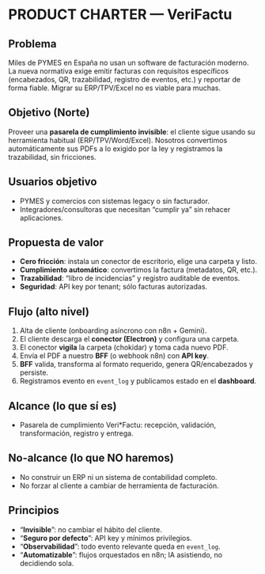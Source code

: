 # PRODUCT CHARTER — VeriFactu

## Problema
Miles de PYMES en España no usan un software de facturación moderno. La nueva normativa exige emitir facturas con requisitos específicos (encabezados, QR, trazabilidad, registro de eventos, etc.) y reportar de forma fiable. Migrar su ERP/TPV/Excel no es viable para muchas.

## Objetivo (Norte)
Proveer una **pasarela de cumplimiento invisible**: el cliente sigue usando su herramienta habitual (ERP/TPV/Word/Excel). Nosotros convertimos automáticamente sus PDFs a lo exigido por la ley y registramos la trazabilidad, sin fricciones.

## Usuarios objetivo
- PYMES y comercios con sistemas legacy o sin facturador.
- Integradores/consultoras que necesitan “cumplir ya” sin rehacer aplicaciones.

## Propuesta de valor
- **Cero fricción**: instala un conector de escritorio, elige una carpeta y listo.
- **Cumplimiento automático**: convertimos la factura (metadatos, QR, etc.).
- **Trazabilidad**: “libro de incidencias” y registro auditable de eventos.
- **Seguridad**: API key por tenant; sólo facturas autorizadas.

## Flujo (alto nivel)
1. Alta de cliente (onboarding asíncrono con n8n + Gemini).
2. El cliente descarga el **conector (Electron)** y configura una carpeta.
3. El conector **vigila** la carpeta (chokidar) y toma cada nuevo PDF.
4. Envía el PDF a nuestro **BFF** (o webhook n8n) con **API key**.
5. **BFF** valida, transforma al formato requerido, genera QR/encabezados y persiste.
6. Registramos evento en `event_log` y publicamos estado en el **dashboard**.

## Alcance (lo que sí es)
- Pasarela de cumplimiento Veri*Factu: recepción, validación, transformación, registro y entrega.

## No-alcance (lo que NO haremos)
- No construir un ERP ni un sistema de contabilidad completo.
- No forzar al cliente a cambiar de herramienta de facturación.

## Principios
- “**Invisible**”: no cambiar el hábito del cliente.
- “**Seguro por defecto**”: API key y mínimos privilegios.
- “**Observabilidad**”: todo evento relevante queda en `event_log`.
- “**Automatizable**”: flujos orquestados en n8n; IA asistiendo, no decidiendo sola.
